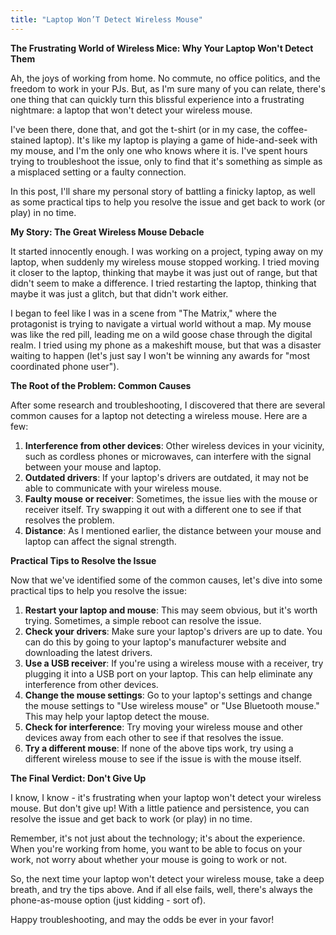 ```yaml
---
title: "Laptop Won’T Detect Wireless Mouse"
---
```


**The Frustrating World of Wireless Mice: Why Your Laptop Won't Detect Them**

Ah, the joys of working from home. No commute, no office politics, and the freedom to work in your PJs. But, as I'm sure many of you can relate, there's one thing that can quickly turn this blissful experience into a frustrating nightmare: a laptop that won't detect your wireless mouse.

I've been there, done that, and got the t-shirt (or in my case, the coffee-stained laptop). It's like my laptop is playing a game of hide-and-seek with my mouse, and I'm the only one who knows where it is. I've spent hours trying to troubleshoot the issue, only to find that it's something as simple as a misplaced setting or a faulty connection.

In this post, I'll share my personal story of battling a finicky laptop, as well as some practical tips to help you resolve the issue and get back to work (or play) in no time.

**My Story: The Great Wireless Mouse Debacle**

It started innocently enough. I was working on a project, typing away on my laptop, when suddenly my wireless mouse stopped working. I tried moving it closer to the laptop, thinking that maybe it was just out of range, but that didn't seem to make a difference. I tried restarting the laptop, thinking that maybe it was just a glitch, but that didn't work either.

I began to feel like I was in a scene from "The Matrix," where the protagonist is trying to navigate a virtual world without a map. My mouse was like the red pill, leading me on a wild goose chase through the digital realm. I tried using my phone as a makeshift mouse, but that was a disaster waiting to happen (let's just say I won't be winning any awards for "most coordinated phone user").

**The Root of the Problem: Common Causes**

After some research and troubleshooting, I discovered that there are several common causes for a laptop not detecting a wireless mouse. Here are a few:

1. **Interference from other devices**: Other wireless devices in your vicinity, such as cordless phones or microwaves, can interfere with the signal between your mouse and laptop.
2. **Outdated drivers**: If your laptop's drivers are outdated, it may not be able to communicate with your wireless mouse.
3. **Faulty mouse or receiver**: Sometimes, the issue lies with the mouse or receiver itself. Try swapping it out with a different one to see if that resolves the problem.
4. **Distance**: As I mentioned earlier, the distance between your mouse and laptop can affect the signal strength.

**Practical Tips to Resolve the Issue**

Now that we've identified some of the common causes, let's dive into some practical tips to help you resolve the issue:

1. **Restart your laptop and mouse**: This may seem obvious, but it's worth trying. Sometimes, a simple reboot can resolve the issue.
2. **Check your drivers**: Make sure your laptop's drivers are up to date. You can do this by going to your laptop's manufacturer website and downloading the latest drivers.
3. **Use a USB receiver**: If you're using a wireless mouse with a receiver, try plugging it into a USB port on your laptop. This can help eliminate any interference from other devices.
4. **Change the mouse settings**: Go to your laptop's settings and change the mouse settings to "Use wireless mouse" or "Use Bluetooth mouse." This may help your laptop detect the mouse.
5. **Check for interference**: Try moving your wireless mouse and other devices away from each other to see if that resolves the issue.
6. **Try a different mouse**: If none of the above tips work, try using a different wireless mouse to see if the issue is with the mouse itself.

**The Final Verdict: Don't Give Up**

I know, I know - it's frustrating when your laptop won't detect your wireless mouse. But don't give up! With a little patience and persistence, you can resolve the issue and get back to work (or play) in no time.

Remember, it's not just about the technology; it's about the experience. When you're working from home, you want to be able to focus on your work, not worry about whether your mouse is going to work or not.

So, the next time your laptop won't detect your wireless mouse, take a deep breath, and try the tips above. And if all else fails, well, there's always the phone-as-mouse option (just kidding - sort of).

Happy troubleshooting, and may the odds be ever in your favor!